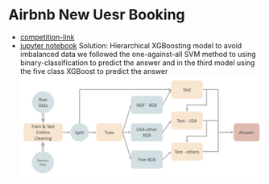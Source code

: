 # Airbnb New Uesr Booking
* [competition-link](https://www.kaggle.com/c/airbnb-recruiting-new-user-bookings)
* [jupyter notebook](https://github.com/h30306/Learning-Notes/blob/master/Kaggle/Airbnb/Airbnb.ipynb)
Solution: Hierarchical XGBoosting model 
to avoid imbalanced data we followed the one-against-all SVM method to using binary-classification to predict the answer and in the third model using the five class XGBoost to predict the answer 
![img](https://github.com/h30306/Learning-Notes/blob/master/Kaggle/Airbnb/螢幕快照%202020-01-05%20下午11.00.56.png)
